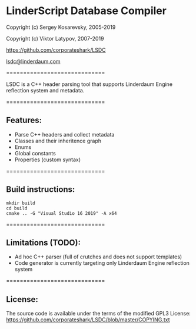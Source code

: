 LinderScript Database Compiler
==============================

Copyright (c) Sergey Kosarevsky, 2005-2019

Copyright (c) Viktor Latypov, 2007-2019

https://github.com/corporateshark/LSDC

lsdc@linderdaum.com

=============================

LSDC is a C++ header parsing tool that supports Linderdaum Engine reflection system and metadata.

=============================

Features:
---------

* Parse C++ headers and collect metadata
* Classes and their inheritence graph
* Enums
* Global constants
* Properties (custom syntax)

=============================

Build instructions:
------

```
mkdir build
cd build
cmake .. -G "Visual Studio 16 2019" -A x64
```

=============================

Limitations (TODO):
------------

* Ad hoc C++ parser (full of crutches and does not support templates)
* Code generator is currently targeting only Linderdaum Engine reflection system

=============================

License:
--------

The source code is available under the terms of the modified GPL3 License: https://github.com/corporateshark/LSDC/blob/master/COPYING.txt

